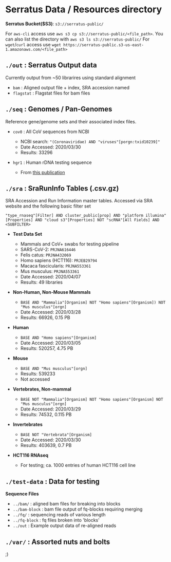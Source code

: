 # Serratus Data / Resources directory

**Serratus Bucket($S3)**: `s3://serratus-public/`

For `aws-cli` access use `aws s3 cp s3://serratus-public/<file_path>`.
You can also list the directory with `aws s3 ls s3://serratus-public/`
For `wget`/`curl` access use `wget https://serratus-public.s3-us-east-1.amazonaws.com/<file_path>`

## `./out` : Serratus Output data
Currently output from ~50 librarires using standard alignment
- `bam` : Aligned output file + index, SRA accession named
- `flagstat` : Flagstat files for bam files

## `./seq` : Genomes / Pan-Genomes
Reference gene/genome sets and their associated index files.

- `cov0`  : All CoV sequences from NCBI
	- NCBI search: `"(Coronaviridae) AND "viruses"[porgn:txid10239]"`
	- Date Accessed: 2020/03/30
	- Results: 33296

- `hgr1`  : Human rDNA testing sequence
	- From [this publication](https://www.biorxiv.org/content/10.1101/118760v2)


## `./sra` : SraRunInfo Tables (.csv.gz)
SRA Accession and Run Information master tables. Accessed via SRA website and the following basic filter set

```
"type_rnaseq"[Filter] AND cluster_public[prop] AND "platform illumina"[Properties] AND "cloud s3"[Properties] NOT "scRNA"[All Fields] AND <SUBFILTER>
```

- **Test Data Set**
	- Mammals and CoV+ swabs for testing pipeline
	- SARS-CoV-2: `PRJNA616446`
	- Felis catus: `PRJNA432069`
	- Homo sapiens (HCT116): `PRJEB29794`
	- Macaca fascicularis: `PRJNA553361`
	- Mus musculus: `PRJNA553361`
	- Date Accessed: 2020/04/07
	- Results: 49 libraries

- **Non-Human, Non-Mouse Mammals**
	- `BASE AND "Mammalia"[Organism] NOT "Homo sapiens"[Organism]) NOT "Mus musculus"[orgn]`
	- Date Accessed: 2020/03/28
	- Results: 66926, 0.15 PB

- **Human**
	- `BASE AND "Homo sapiens"[Organism]`
	- Date Accessed: 2020/03/05
	- Results: 520257, 4.75 PB

- **Mouse**
	- `BASE AND "Mus musculus"[orgn]`
	- Results: 539233
	- Not accessed

- **Vertebrates, Non-mammal**
	- `BASE NOT "Mammalia"[Organism] NOT "Homo sapiens"[Organism] NOT "Mus musculus"[orgn]`
	- Date Accessed: 2020/03/29
	- Results: 74532, 0.115 PB

- **Invertebrates**
	- `BASE NOT "Vertebrata"[Organism]`
	- Date Accessed: 2020/03/30
	- Results: 403639, 0.7 PB

- **HCT116 RNAseq**
	- For testing; ca. 1000 entries of human HCT116 cell line


## `./test-data` : Data for testing

**Sequence Files**
- `../bam/` : aligned bam files for breaking into blocks
- `../bam-block` : bam file output of fq-blocks requiring merging
- `../fq/`  : sequencing reads of various length
- `../fq-block` : fq files broken into 'blocks'
- `../out` : Example output data of re-aligned reads

## `./var/` : Assorted nuts and bolts
;)

